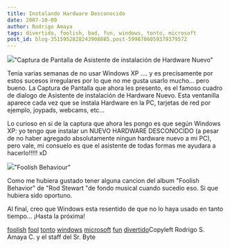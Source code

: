 ```yaml
---
title: Instalando Hardware Desconocido
date: 2007-10-09
author: Rodrigo Amaya
tags: divertido, foolish, bad, fun, windows, tonto, microsoft
post_id: blog-3515952828243908885.post-5998706059379379572
---
```


[![](http://bp1.blogger.com/_ayvorITawE4/Rwt6u1mN2XI/AAAAAAAAAgI/ZCPz24_fMcM/s400/Captura.png)](http://bp1.blogger.com/_ayvorITawE4/Rwt6u1mN2XI/AAAAAAAAAgI/ZCPz24_fMcM/s1600-h/Captura.png)"Captura de Pantalla de Asistente de instalación
      de Hardware Nuevo"

Tenia varias semanas de no
      usar Windows XP .... y es precisamente por estos sucesos irregulares por lo que no me gusta
      usarlo mucho... pero bueno.
La Captura de Pantalla que ahora les presento, es el
      famoso cuadro de dialogo de Asistente de instalación de Hardware Nuevo. Esta ventanilla
      aparece cada vez que se instala Hardware en la PC, tarjetas de red por ejemplo, joypads,
      webcams, etc...

Lo curioso en si de la captura que ahora les pongo es
      que según Windows XP:
yo tengo que instalar un NUEVO HARDWARE DESCONOCIDO (a pesar
      de no haber agregado absolutamente ningun hardware nuevo a mi PC), pero vale, mi consuelo es
      que el asistente de todas formas me ayudara a hacerlo!!!!! xD

[![](http://bp3.blogger.com/_ayvorITawE4/Rwt-iVmN2YI/AAAAAAAAAgQ/dn_9dtfjT6s/s400/foolish.jpg)](http://bp3.blogger.com/_ayvorITawE4/Rwt-iVmN2YI/AAAAAAAAAgQ/dn_9dtfjT6s/s1600-h/foolish.jpg)"Foolish
      Behaviour"

Como me hubiera gustado tener alguna cancion del album "Foolish Behavior" de "Rod
      Stewart "de fondo musical cuando sucedio eso. Si que hubiera sido oportuno.

Al final, creo que Windows esta resentido de que no lo haya usado en tanto
      tiempo... ¡Hasta la próxima!

[foolish](http://www.blogalaxia.com/tags/foolish) [fool](http://www.blogalaxia.com/tags/fool) [tonto](http://www.blogalaxia.com/tags/tonto) [windows](http://www.blogalaxia.com/tags/windows) [microsoft](http://www.blogalaxia.com/tags/microsoft) [fun](http://www.blogalaxia.com/tags/fun) [divertido](http://www.blogalaxia.com/tags/divertido)Copyleft Rodrigo S. Amaya C. y el staff del Sr.
      Byte